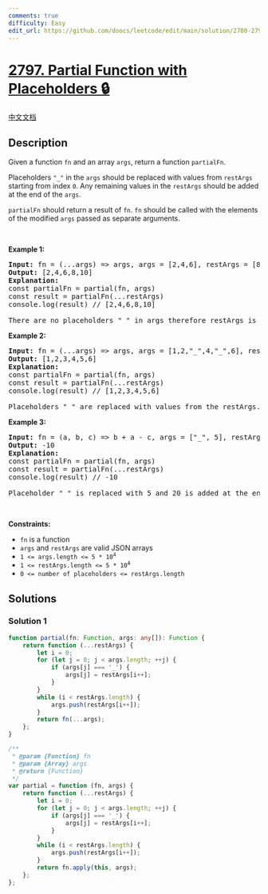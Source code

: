 ```yaml
---
comments: true
difficulty: Easy
edit_url: https://github.com/doocs/leetcode/edit/main/solution/2700-2799/2797.Partial%20Function%20with%20Placeholders/README_EN.md
---
```


<!-- problem:start -->

# [2797. Partial Function with Placeholders 🔒](https://leetcode.com/problems/partial-function-with-placeholders)

[中文文档](/solution/2700-2799/2797.Partial%20Function%20with%20Placeholders/README.md)

## Description

<p>Given a function <code>fn</code>&nbsp;and an array <code>args</code>, return a function <code>partialFn</code>.&nbsp;</p>

<p>Placeholders <code>&quot;_&quot;</code> in the&nbsp;<code>args</code>&nbsp;should be replaced with values from <code>restArgs</code> starting from index <code>0</code>. Any remaining values in the <code>restArgs</code>&nbsp;should be added at the end of the <code>args</code>.</p>

<p><code>partialFn</code>&nbsp;should return a result of <code>fn</code>.&nbsp;<code>fn</code> should be called with the elements of the modified&nbsp;<code>args</code>&nbsp;passed as separate arguments.</p>

<p>&nbsp;</p>
<p><strong class="example">Example 1:</strong></p>

<pre>
<strong>Input:</strong> fn = (...args) =&gt; args, args = [2,4,6], restArgs = [8,10]
<strong>Output:</strong> [2,4,6,8,10]
<strong>Explanation:</strong> 
const partialFn = partial(fn, args)
const result = partialFn(...restArgs) 
console.log(result) //&nbsp;[2,4,6,8,10]

There are no placeholders &quot;_&quot; in args therefore restArgs is just added at the end of args. Then the elements of the&nbsp;args&nbsp;are passed as separate arguments to fn, which returns passed arguments as an array.
</pre>

<strong class="example">Example 2:</strong>

<pre>
<strong>Input:</strong> fn = (...args) =&gt; args, args = [1,2,&quot;_&quot;,4,&quot;_&quot;,6], restArgs = [3,5]
<strong>Output:</strong> [1,2,3,4,5,6]
<strong>Explanation:</strong> 
const partialFn = partial(fn, args) 
const result = partialFn(...restArgs) 
console.log(result) //&nbsp;[1,2,3,4,5,6] 

Placeholders &quot;_&quot; are replaced with values from the restArgs. Then the elements of the&nbsp;args&nbsp;are passed as separate arguments to fn, which returns passed arguments as an array.
</pre>

<p><strong class="example">Example 3:</strong></p>

<pre>
<strong>Input:</strong> fn = (a, b, c) =&gt; b + a - c, args = [&quot;_&quot;, 5], restArgs = [5, 20]
<strong>Output:</strong> -10
<strong>Explanation:</strong> 
const partialFn = partial(fn, args)
const result = partialFn(...restArgs)
console.log(result) //&nbsp;-10

Placeholder &quot;_&quot; is replaced with 5 and 20 is added at the end of args. Then the elements of the&nbsp;args&nbsp;are passed as separate arguments to fn, which returns -10 (5 + 5 - 20).
</pre>

<p>&nbsp;</p>
<p><strong>Constraints:</strong></p>

<ul>
	<li><code>fn</code> is a function</li>
	<li><code>args</code> and <code>restArgs</code> are valid JSON arrays</li>
	<li><code>1 &lt;= args.length &lt;= 5 * 10<sup>4</sup></code></li>
	<li><code>1 &lt;=&nbsp;restArgs.length &lt;= 5 * 10<sup>4</sup></code></li>
	<li><code>0 &lt;= number of placeholders &lt;= restArgs.length</code></li>
</ul>

## Solutions

<!-- solution:start -->

### Solution 1

<!-- tabs:start -->

```ts
function partial(fn: Function, args: any[]): Function {
    return function (...restArgs) {
        let i = 0;
        for (let j = 0; j < args.length; ++j) {
            if (args[j] === '_') {
                args[j] = restArgs[i++];
            }
        }
        while (i < restArgs.length) {
            args.push(restArgs[i++]);
        }
        return fn(...args);
    };
}
```

```js
/**
 * @param {Function} fn
 * @param {Array} args
 * @return {Function}
 */
var partial = function (fn, args) {
    return function (...restArgs) {
        let i = 0;
        for (let j = 0; j < args.length; ++j) {
            if (args[j] === '_') {
                args[j] = restArgs[i++];
            }
        }
        while (i < restArgs.length) {
            args.push(restArgs[i++]);
        }
        return fn.apply(this, args);
    };
};
```

<!-- tabs:end -->

<!-- solution:end -->

<!-- problem:end -->
